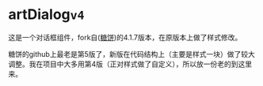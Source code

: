 # artDialog``v4``

这是一个对话框组件，fork自([糖饼](https://github.com/aui))的4.1.7版本，在原版本上做了样式修改。

糖饼的github上最老是第5版了，新版在代码结构上（主要是样式一块）做了较大调整。我在项目中大多用第4版（正对样式做了自定义），所以放一份老的到这里来。

